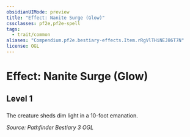 ```yaml
---
obsidianUIMode: preview
title: "Effect: Nanite Surge (Glow)"
cssclasses: pf2e,pf2e-spell
tags:
  - trait/common
aliases: "Compendium.pf2e.bestiary-effects.Item.rRgVlTHiNEJ86T7N"
license: OGL
---
```

# Effect: Nanite Surge (Glow)
## Level 1
### 






The creature sheds dim light in a 10-foot emanation.

*Source: Pathfinder Bestiary 3*
*OGL*